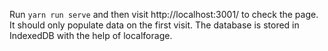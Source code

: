 Run `yarn run serve` and then visit http://localhost:3001/ to check the page. It should only populate data on the first visit. The database is stored in IndexedDB with the help of localforage.